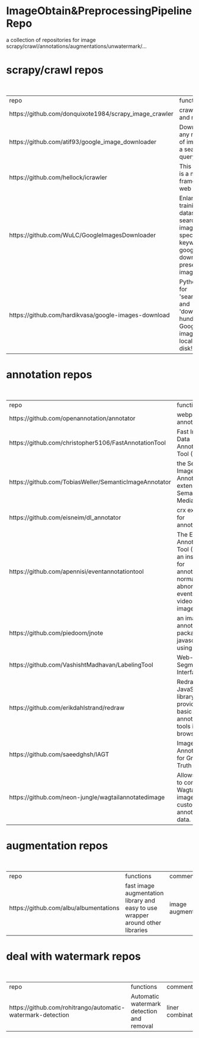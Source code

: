 # ImageObtain&PreprocessingPipelineRepo
a collection of repositories for image scrapy/crawl/annotations/augmentations/unwatermark/...


# scrapy/crawl repos
<table>
    <tr>
        <td>repo</td>
        <td>functions</td>
        <td>comments</td>
    </tr>
    <tr>
        <td>https://github.com/donquixote1984/scrapy_image_crawler</td>
        <td>crawl image and monitor</td>
        <td>under estimization</td>
    </tr>
    <tr>
        <td>https://github.com/atif93/google_image_downloader</td>
        <td>Downloading any number of images for a search query</td>
        <td>very good!</td>
    </tr>
    <tr>
        <td>https://github.com/hellock/icrawler</td>
        <td>This package is a mini framework of web crawlers. </td>
        <td>multi-thread!image,video.google,bing,baidu,flickr</td>
    </tr>
    <tr>
        <td>https://github.com/WuLC/GoogleImagesDownloader</td>
        <td>Enlarge training dataset by searching images with specified keywords in google and download the presented images</td>
        <td>selenium/urllib, highly completetation</td>
    </tr>
    <tr>
        <td>https://github.com/hardikvasa/google-images-download</td>
        <td>Python Script for 'searching' and 'downloading' hundreds of Google images to the local hard disk!</td>
        <td>good if you only need google images</td>
    </tr>
</table>


# annotation repos
<table>
    <tr>
        <td>repo</td>
        <td>functions</td>
        <td>comments</td>
    </tr>
    <tr>
        <td>https://github.com/openannotation/annotator</td>
        <td>webpage annotation</td>
        <td>text,images,..</td>
    </tr>
    <tr>
        <td>https://github.com/christopher5106/FastAnnotationTool</td>
        <td>Fast Image Data Annotation Tool (FIAT)</td>
        <td>license plate annotation</td>
    </tr>
    <tr>
        <td>https://github.com/TobiasWeller/SemanticImageAnnotator</td>
        <td>the Semantic Image Annotator extension for Semantic MediaWiki. i</td>
        <td>maybe</td>
    </tr>
    <tr>
        <td>https://github.com/eisneim/dl_annotator</td>
        <td>crx extension for annotation</td>
        <td>fun</td>
    </tr>
    <tr>
        <td>https://github.com/apennisi/eventannotationtool</td>
        <td>The Event Annotation Tool (EAT) is an instrument for annotating normal and abnormal events in videos and images.</td>
        <td>useful</td>
    </tr>
    <tr>
        <td>https://github.com/piedoom/jnote</td>
        <td>an image annotation package for javascript using canvas</td>
        <td>hotspot on images</td>
    </tr>
    <tr>
        <td>https://github.com/VashishtMadhavan/LabelingTool</td>
        <td>Web-Based Segmentation Interface</td>
        <td>web style "LabelMe"</td>
    </tr>
    <tr>
        <td>https://github.com/erikdahlstrand/redraw</td>
        <td>Redraw is a JavaScript library which provides basic image annotation tools in your browser.</td>
        <td>js, simple</td>
    </tr>
    <tr>
        <td>https://github.com/saeedghsh/IAGT</td>
        <td>Image Annotation for Ground Truth</td>
        <td>satellite map annotation</td>
    </tr>
    <tr>
        <td>https://github.com/neon-jungle/wagtailannotatedimage</td>
        <td>Allows users to combine a Wagtail image with custom annotation data. </td>
        <td>useful if you use wagtail in your blog</td>
    </tr>
</table>




# augmentation repos
<table>
    <tr>
        <td>repo</td>
        <td>functions</td>
        <td>comments</td>
    </tr>
    <tr>
        <td>https://github.com/albu/albumentations</td>
        <td>fast image augmentation library and easy to use wrapper around other libraries</td>
        <td>image augmentation!!!</td>
    </tr>
</table>



# deal with watermark repos
<table>
    <tr>
        <td>repo</td>
        <td>functions</td>
        <td>comments</td>
    </tr>
    <tr>
        <td>https://github.com/rohitrango/automatic-watermark-detection</td>
        <td>Automatic watermark detection and removal</td>
        <td>liner combination</td>
    </tr>
</table>
